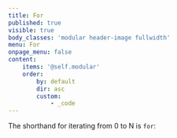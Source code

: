 ```yaml
---
title: For
published: true
visible: true
body_classes: 'modular header-image fullwidth'
menu: For
onpage_menu: false
content:
    items: '@self.modular'
    order:
        by: default
        dir: asc
        custom:
            - _code
---
```


The shorthand for iterating from 0 to N is `for`:
